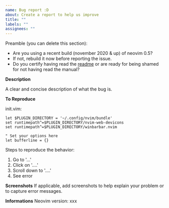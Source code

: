 ```yaml
---
name: Bug report :D
about: Create a report to help us improve
title: ""
labels: ""
assignees: ""
---
```


Preamble (you can delete this section):

- Are you using a recent build (november 2020 & up) of neovim 0.5?
- If not, rebuild it now before reporting the issue.
- Do you certify having read the [readme](https://github.com/mrjones2014/winbarbar.nvim#readme) or are ready for being shamed for not having read the manual?

**Description**

A clear and concise description of what the bug is.

**To Reproduce**

init.vim:

```vim
let $PLUGIN_DIRECTORY = '~/.config/nvim/bundle'
set runtimepath^=$PLUGIN_DIRECTORY/nvim-web-devicons
set runtimepath^=$PLUGIN_DIRECTORY/winbarbar.nvim

" Set your options here
let bufferline = {}
```

Steps to reproduce the behavior:

1. Go to '...'
2. Click on '....'
3. Scroll down to '....'
4. See error

**Screenshots**
If applicable, add screenshots to help explain your problem or to capture error messages.

**Informations**
Neovim version: xxx
